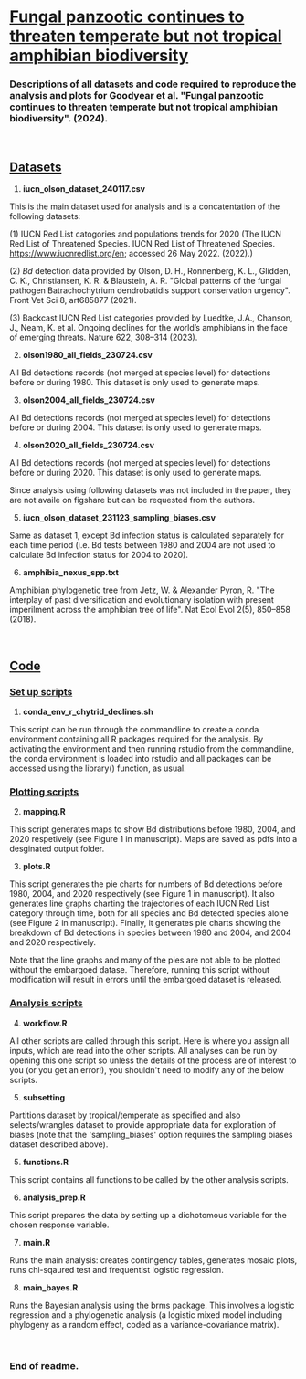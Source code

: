 # <ins>Fungal panzootic continues to threaten temperate but not tropical amphibian biodiversity </ins>

### Descriptions of all datasets and code required to reproduce the analysis and plots for Goodyear et al. "Fungal panzootic continues to threaten temperate but not tropical amphibian biodiversity". (2024). 

&nbsp;

## <ins>Datasets</ins>

1. **iucn_olson_dataset_240117.csv** 

This is the main dataset used for analysis and is a concatentation of the following datasets: 

(1) IUCN Red List catogories and populations trends for 2020 (The IUCN Red List of Threatened Species. IUCN Red List of Threatened Species. https://www.iucnredlist.org/en; accessed 26 May 2022. (2022).)

(2) *Bd* detection data provided by Olson, D. H., Ronnenberg, K. L., Glidden, C. K., Christiansen, K. R. & Blaustein, A. R. "Global patterns of the fungal pathogen Batrachochytrium dendrobatidis support conservation urgency". Front Vet Sci 8, art685877 (2021).

(3) Backcast IUCN Red List categories provided by Luedtke, J.A., Chanson, J., Neam, K. et al. Ongoing declines for the world’s amphibians in the face of emerging threats. Nature 622, 308–314 (2023).

2. **olson1980_all_fields_230724.csv**

All Bd detections records (not merged at species level) for detections before or during 1980. This dataset is only used to generate maps.

3. **olson2004_all_fields_230724.csv**

All Bd detections records (not merged at species level) for detections before or during 2004. This dataset is only used to generate maps.

4. **olson2020_all_fields_230724.csv**

All Bd detections records (not merged at species level) for detections before or during 2020. This dataset is only used to generate maps.

Since analysis using following datasets was not included in the paper, they are not availe on figshare but can be requested from the authors.

5. **iucn_olson_dataset_231123_sampling_biases.csv**

Same as dataset 1, except Bd infection status is calculated separately for each 
time period (i.e. Bd tests between 1980 and 2004 are not used to calculate 
Bd infection status for 2004 to 2020).

6. **amphibia_nexus_spp.txt**

Amphibian phylogenetic tree from Jetz, W. & Alexander Pyron, R. "The interplay of past diversification and evolutionary isolation with present imperilment across the amphibian tree of life". Nat Ecol Evol 2(5), 850–858 (2018).

&nbsp;

## <ins>Code</ins>

### <ins>Set up scripts</ins>

1. **conda_env_r_chytrid_declines.sh**

This script can be run through the commandline to create a conda environment containing all R packages required for the analysis. By activating the environment and then running rstudio from the commandline, the conda environment is loaded into rstudio and all packages can be accessed using the library() function, as usual.

### <ins>Plotting scripts</ins>

2. **mapping.R**

This script generates maps to show Bd distributions before 1980, 2004, and 2020 respetively (see Figure 1 in manuscript). Maps are saved as pdfs into a desginated output folder.

3. **plots.R**

This script generates the pie charts for numbers of Bd detections before 1980, 2004, and 2020 respectively (see Figure 1 in manuscript). It also generates line graphs charting the trajectories of each IUCN Red List category through time, both for all species and Bd detected species alone (see Figure 2 in manuscript). Finally, it generates pie charts showing the breakdown of Bd detections in species between 1980 and 2004, and 2004 and 2020 respectively.

Note that the line graphs and many of the pies are not able to be plotted without the embargoed datase. Therefore, running this script without modification will result in errors until the embargoed dataset is released.

### <ins>Analysis scripts</ins>

4. **workflow.R**

All other scripts are called through this script. Here is where you assign all inputs, which are read into the other scripts. All analyses can be run by opening this one script so unless the details of the process are of interest to you (or you get an error!), you shouldn't need to modify any of the below scripts.

5. **subsetting**

Partitions dataset by tropical/temperate as specified and also selects/wrangles 
dataset to provide appropriate data for exploration of biases (note that the 'sampling_biases' option requires the sampling biases dataset described above).

5. **functions.R**

This script contains all functions to be called by the other analysis scripts.

6. **analysis_prep.R**

This script prepares the data by setting up a dichotomous variable for the chosen response variable.

7. **main.R**

Runs the main analysis: creates contingency tables, generates mosaic plots, runs chi-sqaured test and frequentist logistic regression.

8. **main_bayes.R**

Runs the Bayesian analysis using the brms package. This involves a logistic regression and a phylogenetic analysis (a logistic mixed model including phylogeny as a random effect, coded as a variance-covariance matrix).

&nbsp;

### End of readme.